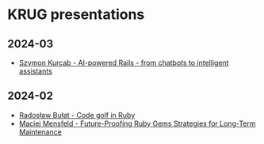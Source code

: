 # KRUG presentations

## 2024-03

- [Szymon Kurcab - AI-powered Rails - from chatbots to intelligent assistants](2024-03/AI-Powered%20Rails.pdf)

## 2024-02

- [Radosław Bułat - Code golf in Ruby](https://radarek.github.io/code-golf-in-ruby-KRUG-2024/slides/#/)
- [Maciej Mensfeld - Future-Proofing Ruby Gems Strategies for Long-Term Maintenance](https://mensfeld.github.io/future-proofing-ruby-gems/#/)
